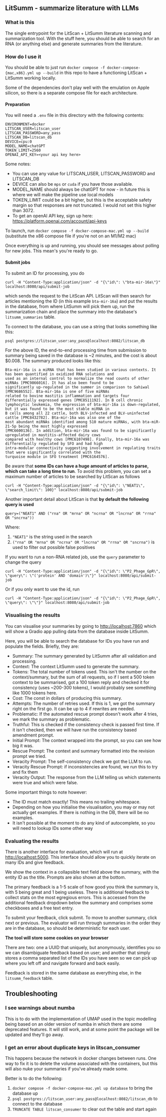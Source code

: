 ## LitSumm - summarize literature with LLMs

### What is this
The single entrypoint for the LitScan + LitSumm literature scanning and summarization tool. With the stuff here,
you should be able to search for an RNA (or anything else) and generate summaries from the literature.

### How do I use it

You should be able to just run `docker compose -f docker-compose-{mac,x86}.yml up --build` in this repo to have a
functioning LitScan + LitSumm working locally.

Some of the dependencies don't play well with the emulation on Apple silicon, so there is a separate compose file
for each architecture.

#### Preparation
You will need a `.env` file in this directory with the following contents:
```
ENVIRONMENT=docker
LITSCAN_USER=litscan_user
LITSCAN_PASSWORD=any_pass
LITSCAN_DB=litscan_db
DEVICE=cpu:0
MODEL_NAME=chatGPT
TOKEN_LIMIT=2560
OPENAI_API_KEY=<your api key here>
```

Some notes:
- You can use any value for LITSCAN_USER, LITSCAN_PASSWORD and LITSCAN_DB
- DEVICE can also be `mps` or `cuda` if you have those available.
- MODEL_NAME should always be chatGPT for now - in future this is where we will make the pipeline use local models
- TOKEN_LIMIT could be a bit higher, but this is the acceptable safety margin so that responses are not truncated. I would not set this higher than 3072.
- To get an openAI API key, sign up here: https://platform.openai.com/account/api-keys

To launch, run `docker compose -f docker-compose-mac.yml up --build` (substitute the x86 compose file if you're not on an M1/M2 mac)

Once everything is up and running, you should see messages about polling for new jobs. This mean's you're ready to go.

#### Submit jobs

To submit an ID for processing, you do
```
curl -H "Content-Type:application/json" -d "{\"id\": \"bta-mir-16a\"}" localhost:8080/api/submit-job
```
which sends the request to the LitScan API. LitScan will then search for articles mentioning the ID
(in this example `bta-mir-16a`) and put the results in the database, from where LitSumm will pick them up,
run the summarization chain and place the summary into the database's `litsumm_summaries` table.

To connect to the database, you can use a string that looks something like this:
```
psql postgres://litscan_user:any_pass@localhost:8082/litscan_db
```

For the above ID, the end-to-end processing time from submission to summary being saved in the database is ~2 minutes,
and the cost is about $0.008. The summary produced looks like this:
```
Bta-mir-16a is a miRNA that has been studied in various contexts. It has been quantified in oxidized RNA solutions and
used as an internal control to normalize the read counts of other miRNAs [PMC9866016]. It has also been found to be
significantly up-regulated in the summer in comparison to Sahiwal [PMC9686552]. Bta-mir-16a is one of five miRNAs
related to bovine mastitis inflammation and targets four differentially expressed genes [PMC8511192]. In B cell chronic
lymphocytic leukemia, the expression of bta-mir-16a is down-regulated, but it was found to be the most stable miRNA in
B cells among all 22 cattle, both BLV-infected and BLV-uninfected cattle [PMC8432782]. Bta-mir-16a was also one of the
most abundant miRNAs identified among 510 mature miRNAs, with bta-miR-21-5p being the most highly expressed
[PMC6600136]. In addition, bta-mir-16a was found to be significantly upregulated in mastitis-affected dairy cows
compared with healthy cows [PMC6107498]. Finally, bta-mir-16a was differentially regulated by SFO and had high
intra-modular connectivity suggesting involvement in regulating traits that were significantly correlated with the
turquoise module in SFO treatment [PMC6164576].
```

Be aware that **some IDs can have a huge amount of articles to parse, which can take a long time to run**.
To avoid this problem, you can set a maximum number of articles to be searched by LitScan as follows
```
curl -H "Content-Type:application/json" -d "{\"id\": \"NEAT1\", \"search_limit\": 100}" localhost:8080/api/submit-job
```

Another important detail about LitScan is that **by default the following query is used**
```
query=("NEAT1" AND ("rna" OR "mrna" OR "ncrna" OR "lncrna" OR "rrna" OR "sncrna"))
```

Where:
1. `"NEAT1"` is the string used in the search
2. `("rna" OR "mrna" OR "ncrna" OR "lncrna" OR "rrna" OR "sncrna")` is used to filter out possible false positives

If you want to run a non-RNA related job, use the `query` parameter to change the query
```
curl -H "Content-Type:application/json" -d "{\"id\": \"P2_Phage_GpR\", \"query\": \"('protein' AND 'domain')\"}" localhost:8080/api/submit-job
```

Or if you only want to use the id, run
```
curl -H "Content-Type:application/json" -d "{\"id\": \"P2_Phage_GpR\", \"query\": \"\"}" localhost:8080/api/submit-job
```

### Visualising the results

You can visualise your summaries by going to [http://localhost:7860](http://localhost:7860) which will show a Gradio app pulling data from the database inside LitSumm.

Here, you will be able to search the database for IDs you have run and populate the fields. Briefly, they are:

- Summary: The summary generated by LitSumm after all validation and processing.
- Context: The context LitSumm used to generate the summary.
- Tokens: The total number of tokens used. This isn't the number on the context/summary, but the sum of all requests, so if I sent a 500 token context to be summarised, got a 100 token reply and checked it for consistency (uses ~200-300 tokens), I would probably see something like 1000 tokens here.
- Cost: The const in dollars of producing this summary.
- Attempts: The number of retries used. If this is 1, we got the summary right on the first go. It can be up to 4 if rewrites are needed.
- Problematic: If the automated rescue prompt doesn't work after 4 tries, we mark the summary as problematic.
- Truthful: This is checked if the consistency check is passed first time. If it isn't checked, then we will have run the consistency based amendment prompt.
- Initial Prompt: The context wrapped into the prompt, so you can see how big it was.
- Rescue Prompt: The context and summary formatted into the revision prompt we tried.
- Veracity Prompt: The self-consistency check we got the LLM to run.
- Veracity Rescue Prompt: if inconsistencies are found, we run this to try and fix them
- Veracity Output: The response from the LLM telling us which statements were true and which were false.

Some important things to note however:

- The ID must match exactly! This means no trailing whitespace.
- Depending on how you initialise the visualisation, you may or may not actually get examples. If there is nothing in the DB, there will be no examples.
- It isn't possible at the moment to do any kind of autocomplete, so you will need to lookup IDs some other way



### Evaluating the results

There is another interface for evaluation, which will run at [http://localhost:5000](http://localhost:5000). This interface should allow you to quickly iterate on many IDs and give feedback.

We show the context in a collapsible text field above the summary, with the entity ID as the title. Prompts are also shown at the bottom.

The primary feedback is a 1-5 scale of how good you think the summary is, with 5 being great and 1 being useless. There is additional feedback to collect stats on the most egregious errors. This is accessed from the additional feedback dropdown below the summary and comprises some checkboxes and a free text entry.

To submit your feedback, click submit. To move to another summary, click next or previous. The evaluator will run through summaries in the order they are in the database, so should be deterministic for each user.

**The tool will store some cookies on your browser**

There are two: one a UUID that uniquely, but anonymously, identifies you so we can disambiguate feedback based on user; and another that simply stores a comma separated list of the IDs you have seen so we can pick up where you left off and navigate forward and back easily.

Feedback is stored in the same database as everything else, in the `litsumm_feedback` table.


## Troubleshooting

### I see warnings about numba

This is to do with the implementation of UMAP used in the topic modelling being based on an older version of numba
in which there are some deprecated features. It will still work, and at some point the package will be updated and
they'll go away.

### I get an error about duplicate keys in litscan_consumer
This happens because the network in docker changes between runs. One way to fix it is to delete the volume associated
with the containers, but this will also nuke your summaries if you've already made some.

Better is to do the following:

1. `docker compose -f docker-compose-mac.yml up database` to bring the database up
2. `psql postgres://litscan_user:any_pass@localhost:8082/litscan_db` to connect to the database
3. `TRUNCATE TABLE litscan_consumer` to clear out the table and start again
